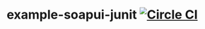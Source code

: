 # example-soapui-junit [![Circle CI](https://circleci.com/gh/stefanteixeira/example-soapui-junit.svg?style=shield)](https://circleci.com/gh/stefanteixeira/example-soapui-junit)
